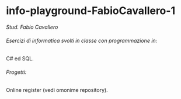 # info-playground-FabioCavallero-1

_Stud. Fabio Cavallero_

###### Esercizi di informatica svolti in classe con programmazione in:

C# ed SQL.

###### Progetti: 

Online register (vedi omonime repository).